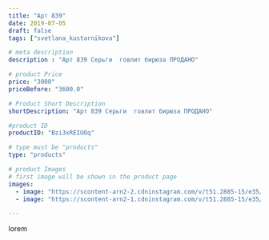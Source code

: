 ```yaml
---
title: "Арт 839"
date: 2019-07-05
draft: false
tags: ["svetlana_kustarnikova"]

# meta description
description : "Арт 839 Серьги  говлит бирюза ПРОДАНО"

# product Price
price: "3000"
priceBefore: "3600.0"

# Product Short Description
shortDescription: "Арт 839 Серьги  говлит бирюза ПРОДАНО"

#product ID
productID: "Bzi3xREIUOq"

# type must be "products"
type: "products"

# product Images
# first image will be shown in the product page
images:
  - image: "https://scontent-arn2-2.cdninstagram.com/v/t51.2885-15/e35/65229715_2219232445056324_866208482274571884_n.jpg?se=7&tp=1&_nc_ht=scontent-arn2-2.cdninstagram.com&_nc_cat=100&_nc_ohc=XbWfg_DgLAgAX-af7_C&ccb=7-4&oh=134607d0f4adaf2513e2401d2d6858b1&oe=6081B172&ig_cache_key=MjA4MTQ3MTI0OTYwMDQ5ODM3OQ%3D%3D.2-ccb7-4"
  - image: "https://scontent-arn2-1.cdninstagram.com/v/t51.2885-15/e35/64994699_735067063578949_3809686010369365964_n.jpg?tp=1&_nc_ht=scontent-arn2-1.cdninstagram.com&_nc_cat=101&_nc_ohc=otrOJQFqNP8AX8CiL28&ccb=7-4&oh=356cfa5faa74b54f089fb578edb05dc1&oe=6081C143&ig_cache_key=MjA4MTQ3MTI0OTYwODk3MzI2Ng%3D%3D.2-ccb7-4"

---
```

lorem
